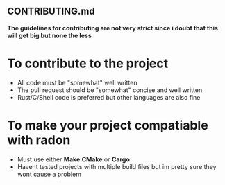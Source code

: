 ## CONTRIBUTING.md

**The guidelines for contributing are not very strict since i doubt that this will get big but none the less**

# To contribute to the project

- All code must be "somewhat" well written 
- The pull request should be "somewhat" concise and well written
- Rust/C/Shell code is preferred but other languages are also fine

# To make your project compatiable with radon

- Must use either **Make** **CMake** or **Cargo** 
- Havent tested projects with multiple build files but im pretty sure they wont cause a problem
